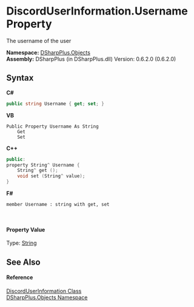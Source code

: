 # DiscordUserInformation.Username Property 
 

The username of the user

**Namespace:**&nbsp;<a href="b70db947-75ff-488f-5245-350c6ca1e522">DSharpPlus.Objects</a><br />**Assembly:**&nbsp;DSharpPlus (in DSharpPlus.dll) Version: 0.6.2.0 (0.6.2.0)

## Syntax

**C#**<br />
``` C#
public string Username { get; set; }
```

**VB**<br />
``` VB
Public Property Username As String
	Get
	Set
```

**C++**<br />
``` C++
public:
property String^ Username {
	String^ get ();
	void set (String^ value);
}
```

**F#**<br />
``` F#
member Username : string with get, set

```

<br />

#### Property Value
Type: <a href="http://msdn2.microsoft.com/en-us/library/s1wwdcbf" target="_blank">String</a>

## See Also


#### Reference
<a href="b845fb76-b427-99df-e548-36803efdcfd2">DiscordUserInformation Class</a><br /><a href="b70db947-75ff-488f-5245-350c6ca1e522">DSharpPlus.Objects Namespace</a><br />